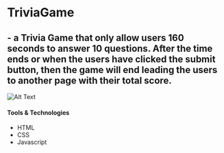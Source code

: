 # TriviaGame

## - a Trivia Game that only allow users 160 seconds to answer 10 questions. After the time ends or when the users have clicked the submit button, then the game will end leading the users to another page with their total score.

![Alt Text](./assets/images/trivia-game.gif)

#### Tools & Technologies
* HTML
* CSS
* Javascript